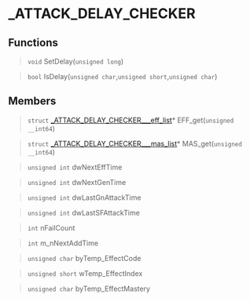 # _ATTACK_DELAY_CHECKER
 
## Functions
 
> `void` SetDelay(`unsigned long`)
 
> `bool` IsDelay(`unsigned char`,`unsigned short`,`unsigned char`)
 
## Members
 
> `struct` [_ATTACK_DELAY_CHECKER___eff_list](lua/classes/_ATTACK_DELAY_CHECKER___eff_list.md)* EFF_get(`unsigned __int64`)
 
> `struct` [_ATTACK_DELAY_CHECKER___mas_list](lua/classes/_ATTACK_DELAY_CHECKER___mas_list.md)* MAS_get(`unsigned __int64`)
 
> `unsigned int` dwNextEffTime
 
> `unsigned int` dwNextGenTime
 
> `unsigned int` dwLastGnAttackTime
 
> `unsigned int` dwLastSFAttackTime
 
> `int` nFailCount
 
> `int` m_nNextAddTime
 
> `unsigned char` byTemp_EffectCode
 
> `unsigned short` wTemp_EffectIndex
 
> `unsigned char` byTemp_EffectMastery
 
